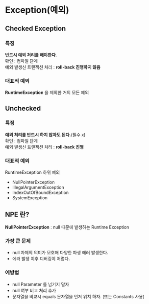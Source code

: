 # Exception(예외)

## Checked Exception

### 특징
<b>반드시 예외 처리를 해야한다.</b>   
확인 : 컴파일 단계   
예외 발생신 트랜잭션 처리 : <b>roll-back 진행하지 않음</b>

### 대표적 예외
<b>RuntimeException</b> 을 제외한 거의 모든 예외


## Unchecked 

### 특징
<b>예외 처리를 반드시 하지 않아도 된다.</b>(필수 x)   
확인 : 컴파일 단계   
예외 발생신 트랜잭션 처리 : <b>roll-back 진행</b>

### 대표적 예외
RuntimeException 하위 예외
- NullPointerException    
- IllegalArgumentException
- IndexOutOfBoundException
- SystemException

## NPE 란?
<b>NullPointerException</b> : null 때문에 발생하는 Runtime Exception

### 가장 큰 문제
- null 자체의 의미가 모호해 다양한 파생 에러 발생한다.
- 에러 발생 이후 디버깅이 어렵다.

### 예방법
- null Parameter 를 넘기지 말자
- null 여부 비교 처리 추가
- 문자열을 비교시 equals 문자열을 먼저 위치 하자. (또는 Constants 사용)